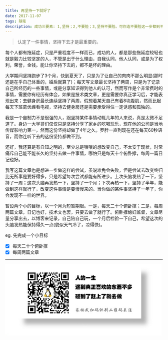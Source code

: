 ```yaml
---
title: 再坚持一下就好了
date: 2017-11-07
tags: 随笔
description: 成功三要素: 1,坚持；2,不要脸；3,坚持不要脸。可你连不要脸这一步都到不了。。。
---
```



> 认定了一件事情，坚持下去才是最重要的。

每个人都有拖延症，只是严重程度不一样而已，成功的人，都是那些拖延症较轻也就是毅力比较坚定的人，不管是出于什么理由，自我认同，他人认同，或是为了权利，荣誉，金钱。能让你坚持下去的，都不是坏的理由。

大学期间坚持跑步了3个月，快到夏天了，只是为了让自己的肉肉不那么明显(那时还是在乎自己体重的，婚后就算了)；每天写文章最长坚持了两周，只是为了记录自己所经历的一些事情，或是分享知识得到他人的认可，然而写作是个非常费时的事情，需要你有经历有体会，如果是技术类文章，更是需要你真正学习后，才能表现出来；去健身房最长连续坚持了两周，假想着某天自己有着8块腹肌，然而比起每天下班葛优瘫看电视，坚持去健身房还是需要承受得住一定诱惑和孤独的。

我是一个自制力不是很强的人，跟坚持某件事情动辄几年的人来说，真是太微不足道了。身边一大学哥们仅仅只是坚持分享了家乡的吃喝玩乐，现在他的公司是当地传媒影响力第一，然而这份坚持却做了4年之久。罗胖一直到现在还在每天60秒语音，而你连听下去的这份坚持都做不到。

还好，我还算是有自知之明的，至少总是嚷嚷的想改变自己，不太安于现状，时常痛斥自己能不能长久的坚持去做一件事情，哪怕只是每天十个俯卧撑，每周一篇日记也好。

我写这篇文章也是想进一步做这样的尝试，虽说难免会失败，但是尝试去改变终归比无所事是要好得多，只是希望每次尝试都能有所进步。上次头脑发热了一下，坚持了一周；这次头脑再发热一下，坚持了一个月；下次再热一下，坚持了半年，能做到这样就行了，改变这件事情是要慢慢来的。当你做的某件事坚持了一年了，你会发现不一样的世界。

暂设两个小的目标，以一个月为短暂期限。一是，每天二十个俯卧撑；二是，每周两篇文章，日记也好，技术文也罢，只要去做了就行了。俯卧撑媳妇监督，文章尽量分享出去，以博客来记录，自己陪自己玩，一个月后检验一下自己，希望这次的头脑发热能保持得久一点(貌似天气冷了，凉得快)。

eg. 先完成一个小目标
- [x] 每天二十个俯卧撑
- [x] 每周两篇文章

- - -
![](/image/weixin.jpg)
